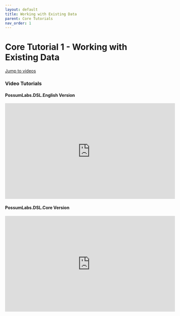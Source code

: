 ```yaml
---
layout: default
title: Working with Existing Data
parent: Core Tutorials
nav_order: 1
---
```


# Core Tutorial 1 - Working with Existing Data

[Jump to videos](#video-tutorials)

### Video Tutorials

#### PossumLabs.DSL.English Version

<iframe width="560" height="315" src="https://www.youtube.com/embed/us977YPq7qk" frameborder="0" allow="accelerometer; autoplay; encrypted-media; gyroscope; picture-in-picture" allowfullscreen></iframe>

#### PossumLabs.DSL.Core Version

<iframe width="560" height="315" src="https://www.youtube.com/embed/9W7ZjvYrOmg" frameborder="0" allow="accelerometer; autoplay; encrypted-media; gyroscope; picture-in-picture" allowfullscreen></iframe>


